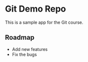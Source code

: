 # Git Demo Repo
This is a sample app for the Git course.

## Roadmap
* Add new features
* Fix the bugs